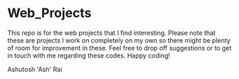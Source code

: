 # Web_Projects

This repo is for the web projects that I find interesting. Please note that these are projects I work on completely on my own so there might be plenty of room for improvement in these. Feel free to drop off suggestions or to get in touch with me regarding these codes. Happy coding!

Ashutosh 'Ash' Rai
